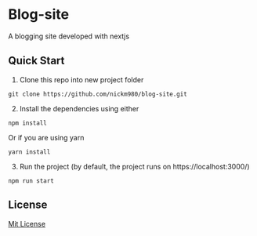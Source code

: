 # Blog-site
A blogging site developed with nextjs

## Quick Start

1. Clone this repo into new project folder
```
git clone https://github.com/nickm980/blog-site.git
```

2. Install the dependencies using either 
 
``` 
npm install 
``` 

Or if you are using yarn

``` 
yarn install 
```

3. Run the project (by default, the project runs on https://localhost:3000/)

```
npm run start
```

## License
[Mit License](https://github.com/nickm980/blog-site/blob/main/LICENSE)
